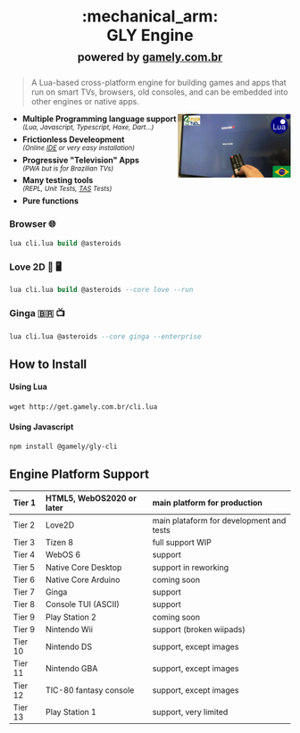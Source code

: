 <div align="center">
<h1>:mechanical_arm:<br>GLY Engine<br><sup><sub>powered by <a href="https://gamely.com.br" target="_blank">gamely.com.br</a></sub></sup></h1>
</div>

> A Lua-based cross-platform engine for building games and apps that run on smart TVs, browsers, old consoles, and can be embedded into other engines or native apps.

[<img align="right" width="40%" src="https://raw.githubusercontent.com/RodrigoDornelles/RodrigoDornelles/master/media/ginga-asteroids.gif">](https://github.com/gly-engine/gly-engine/blob/main/samples/asteroids/game.lua)

 * **Multiple Programming language support** <br/><sup>_(Lua, Javascript, Typescript, Haxe, Dart...)_</sup>
 * **Frictionless Develeopment** <br/><sup>_(Online [IDE](https://playground.gamely.com.br) or very easy installation)_</sup>
 * **Progressive "Television" Apps** <br/><sup>_(PWA but is for Brazilian TVs)_</sup>
 * **Many testing tools** <br/><sup>_(REPL, Unit Tests, [TAS](https://tasvideos.org/WelcomeToTASVideos#WhatIsATas) Tests)_</sup>
 * **Pure functions**

### Browser :globe_with_meridians:

```sql
lua cli.lua build @asteroids
```

### Love 2D :heart_decoration: :desktop_computer:

```sql
lua cli.lua build @asteroids --core love --run
```

### Ginga :brazil: :tv:

```sql
lua cli.lua @asteroids --core ginga --enterprise
```

## How to Install

#### Using Lua

```
wget http://get.gamely.com.br/cli.lua
```

#### Using Javascript

```
npm install @gamely/gly-cli
```

## Engine Platform Support

| Tier 1 | HTML5, WebOS2020 or later | main platform for production |
| :----- | :------------------------ | :------------ |
| Tier 2 | Love2D                    | main plataform for development and tests
| Tier 3 | Tizen 8                   | full support WIP
| Tier 4 | WebOS 6                   | support
| Tier 5 | Native Core Desktop       | support in reworking
| Tier 6 | Native Core Arduino       | coming soon
| Tier 7 | Ginga                     | support
| Tier 8 | Console TUI (ASCII)       | support
| Tier 9 | Play Station 2            | coming soon
| Tier 9 | Nintendo Wii              | support (broken wiipads)
| Tier 10 | Nintendo DS              | support, except images
| Tier 11 | Nintendo GBA             | support, except images
| Tier 12 | TIC-80 fantasy console   | support, except images
| Tier 13 | Play Station 1           | support, very limited
